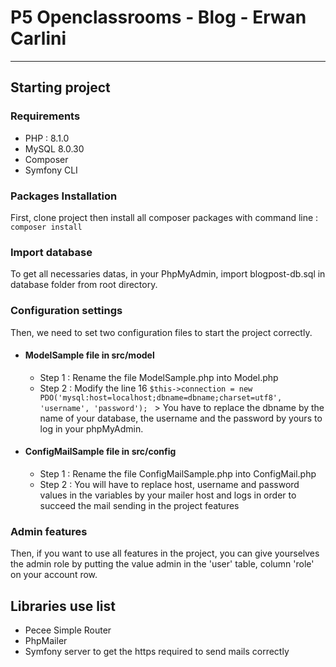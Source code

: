 # P5 Openclassrooms - Blog - Erwan Carlini

---------------

## Starting project


### Requirements

- PHP : 8.1.0
- MySQL 8.0.30
- Composer
- Symfony CLI

### Packages Installation

First, clone project then install all composer packages with command line : ``composer install``

### Import database

To get all necessaries datas, in your PhpMyAdmin, import blogpost-db.sql in database folder from root directory.

### Configuration settings

Then, we need to set two configuration files to start the project correctly.  

* #### ModelSample file in src/model

  * Step 1 : Rename the file ModelSample.php into Model.php  
  * Step 2 : Modify the line 16 `$this->connection = new PDO('mysql:host=localhost;dbname=dbname;charset=utf8', 'username', 'password'); ` > You have to replace the dbname by the name of your database, the username and the password by yours to log in your phpMyAdmin.  

* #### ConfigMailSample file in src/config

  * Step 1 : Rename the file ConfigMailSample.php into ConfigMail.php  
  * Step 2 : You will have to replace host, username and password values in the variables by your mailer host and logs in order to succeed the mail sending in the project features  

### Admin features

Then, if you want to use all features in the project, you can give yourselves the admin role by putting the value admin in the 'user' table, column 'role' on your account row.  

## Libraries use list

* Pecee Simple Router  
* PhpMailer  
* Symfony server to get the https required to send mails correctly 

